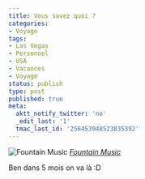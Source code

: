 ```yaml
---
title: Vous savez quoi ?
categories:
- Voyage
tags:
- Las Vegas
- Personnel
- USA
- Vacances
- Voyage
status: publish
type: post
published: true
meta:
  aktt_notify_twitter: 'no'
  _edit_last: '1'
  tmac_last_id: '256453948523835392'
---
```

<img src="https://farm3.static.flickr.com/2143/2225443231_39c2eecdd2.jpg" alt="Fountain Music" />
<em><a title="photo sharing" href="https://www.flickr.com/photos/lpilewski/2225443231/">Fountain Music</a></em>

Ben dans 5 mois on va là :D
